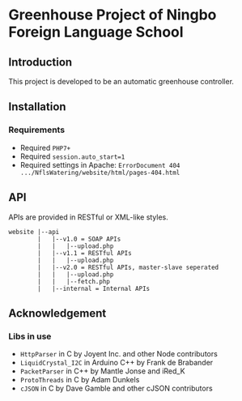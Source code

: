 # Greenhouse Project of Ningbo Foreign Language School
## Introduction
This project is developed to be an automatic greenhouse controller.
## Installation
### Requirements
* Required `PHP7+`
* Required `session.auto_start=1`
* Required settings in Apache: `ErrorDocument 404 .../NflsWatering/website/html/pages-404.html`
## API
APIs are provided in RESTful or XML-like styles.
```
website |--api
        |   |--v1.0 = SOAP APIs
        |   |   |--upload.php
        |   |--v1.1 = RESTful APIs
        |   |   |--upload.php
        |   |--v2.0 = RESTful APIs, master-slave seperated
        |   |   |--upload.php
        |   |   |--fetch.php
        |   |--internal = Internal APIs
```
## Acknowledgement
### Libs in use
* `HttpParser` in C by Joyent Inc. and other Node contributors
* `LiquidCrystal_I2C` in Arduino C++ by Frank de Brabander
* `PacketParser` in C++ by Mantle Jonse and iRed_K
* `ProtoThreads` in C by Adam Dunkels
* `cJSON` in C by Dave Gamble and other cJSON contributors